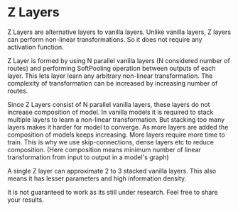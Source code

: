 # Z Layers
Z Layers are alternative layers to vanilla layers.
Unlike vanilla layers, Z layers can perform non-linear transformations.
So it does not require any activation function.

Z Layer is formed by using N parallel vanilla layers (N considered number of routes) and performing SoftPooling operation between outputs of each layer.
This lets layer learn any arbitrary non-linear transformation.
The complexity of transformation can be increased by increasing number of routes.

Since Z Layers consist of N parallel vanilla layers, these layers do not increase composition of model. 
In vanilla models it is required to stack multiple layers to learn a non-linear transformation.
But stacking too many layers makes it harder for model to converge.
As more layers are added the composition of models keeps increasing.
More layers require more time to train. This is why we use skip-connections, dense layers etc to reduce composition.
(Here composition means minimum number of linear transformation from input to output in a model's graph)

A single Z layer can approximate 2 to 3 stacked vanilla layers.
This also means it has lesser parameters and high information density.

It is not guaranteed to work as its still under research. Feel free to share your results.
